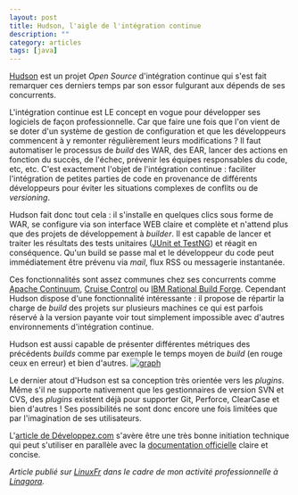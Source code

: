 ```yaml
---
layout: post
title: Hudson, l'aigle de l'intégration continue
description: ""
category: articles
tags: [java]
---
```


[Hudson](http://hudson-ci.org/) est un projet *Open Source* d'intégration continue qui s'est fait remarquer ces derniers temps par son essor fulgurant aux dépends de ses concurrents.

L'intégration continue est LE concept en vogue pour développer ses logiciels de façon professionnelle. Car que faire une fois que l'on vient de se doter d'un système de gestion de configuration et que les développeurs commencent à y remonter régulièrement leurs modifications ? Il faut automatiser le processus de *build* des WAR, des EAR, lancer des actions en fonction du succès, de l'échec, prévenir les équipes responsables du code, etc, etc. C'est exactement l'objet de l'intégration continue : faciliter l'intégration de petites parties de code en provenance de différents développeurs pour éviter les situations complexes de conflits ou de *versioning*.

Hudson fait donc tout cela : il s'installe en quelques clics sous forme de WAR, se configure via son interface WEB claire et complète et n'attend plus que des projets de développement à *builder*. Il est capable de lancer et traiter les résultats des tests unitaires ([JUnit et TestNG](http://wiki.hudson-ci.org/display/HUDSON/Meet+Hudson)) et réagit en conséquence. Qu'un build se passe mal et le développeur du code peut immédiatement être prévenu via *mail*, flux RSS ou messagerie instantanée.

Ces fonctionnalités sont assez communes chez ses concurrents comme [Apache Continuum](http://continuum.apache.org/), [Cruise Control](http://cruisecontrol.sourceforge.net/) ou [IBM Rational Build Forge](http://www-01.ibm.com/software/awdtools/buildforge/). Cependant Hudson dispose d'une fonctionnalité intéressante : il propose de répartir la charge de *build* des projets sur plusieurs machines ce qui est parfois réservé à la version payante voir tout simplement impossible avec d'autres environnements d'intégration continue.

Hudson est aussi capable de présenter différentes métriques des précédents *builds* comme par exemple le temps moyen de *build* (en rouge ceux en erreur) et bien d'autres. [![graph](http://08000linux.com/blogs/files/2009/12/graph.png)](http://08000linux.com/blogs/files/2009/12/graph.png)

Le dernier atout d'Hudson est sa conception très orientée vers les *plugins*. Même s'il ne supporte nativement que les gestionnaires de version SVN et CVS, des *plugins* existent déjà pour supporter Git, Perforce, ClearCase et bien d'autres ! Ses possibilités ne sont donc encore une fois limitées que par l'imagination de ses utilisateurs.

L'[article de Développez.com](http://linsolas.developpez.com/articles/hudson/) s'avère être une très bonne initiation technique qui peut s'utiliser en parallèle avec la [documentation officielle](http://wiki.hudson-ci.org/display/HUDSON/Meet+Hudson) claire et concise.

*Article publié sur [LinuxFr](http://linuxfr.org/~galaux/) dans le cadre de mon activité professionnelle à [Linagora](http://linagora.com/).*

